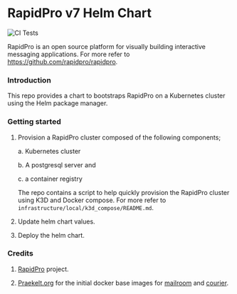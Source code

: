 RapidPro v7 Helm Chart
==================================

![CI Tests](https://github.com/ngendah/rapidpro-k8s/actions/workflows/linux.yaml/badge.svg)

RapidPro is an open source platform for visually building interactive messaging applications. For more refer to https://github.com/rapidpro/rapidpro.

### Introduction

This repo provides a chart to bootstraps RapidPro on a Kubernetes cluster using the Helm package manager.

### Getting started

1. Provision a RapidPro cluster composed of the following components;

    a. Kubernetes cluster

    b. A postgresql server and

    c. a container registry

    The repo contains a script to help quickly provision the RapidPro cluster using K3D and Docker compose.
    For more refer to `infrastructure/local/k3d_compose/README.md`.

2. Update helm chart values.

3. Deploy the helm chart.

### Credits

1. [RapidPro](https://github.com/rapidpro/rapidpro) project.

2. [Praekelt.org](https://github.com/praekeltfoundation) for the initial docker base images for [mailroom](https://github.com/praekeltfoundation/mailroom-docker) and [courier](https://github.com/praekeltfoundation/courier-docker).
